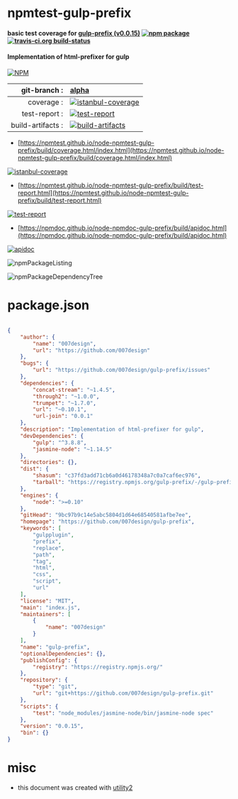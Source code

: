 # npmtest-gulp-prefix

#### basic test coverage for  [gulp-prefix (v0.0.15)](https://github.com/007design/gulp-prefix)  [![npm package](https://img.shields.io/npm/v/npmtest-gulp-prefix.svg?style=flat-square)](https://www.npmjs.org/package/npmtest-gulp-prefix) [![travis-ci.org build-status](https://api.travis-ci.org/npmtest/node-npmtest-gulp-prefix.svg)](https://travis-ci.org/npmtest/node-npmtest-gulp-prefix)

#### Implementation of html-prefixer for gulp

[![NPM](https://nodei.co/npm/gulp-prefix.png?downloads=true&downloadRank=true&stars=true)](https://www.npmjs.com/package/gulp-prefix)

| git-branch : | [alpha](https://github.com/npmtest/node-npmtest-gulp-prefix/tree/alpha)|
|--:|:--|
| coverage : | [![istanbul-coverage](https://npmtest.github.io/node-npmtest-gulp-prefix/build/coverage.badge.svg)](https://npmtest.github.io/node-npmtest-gulp-prefix/build/coverage.html/index.html)|
| test-report : | [![test-report](https://npmtest.github.io/node-npmtest-gulp-prefix/build/test-report.badge.svg)](https://npmtest.github.io/node-npmtest-gulp-prefix/build/test-report.html)|
| build-artifacts : | [![build-artifacts](https://npmtest.github.io/node-npmtest-gulp-prefix/glyphicons_144_folder_open.png)](https://github.com/npmtest/node-npmtest-gulp-prefix/tree/gh-pages/build)|

- [https://npmtest.github.io/node-npmtest-gulp-prefix/build/coverage.html/index.html](https://npmtest.github.io/node-npmtest-gulp-prefix/build/coverage.html/index.html)

[![istanbul-coverage](https://npmtest.github.io/node-npmtest-gulp-prefix/build/screenCapture.buildCi.browser.%252Ftmp%252Fbuild%252Fcoverage.lib.html.png)](https://npmtest.github.io/node-npmtest-gulp-prefix/build/coverage.html/index.html)

- [https://npmtest.github.io/node-npmtest-gulp-prefix/build/test-report.html](https://npmtest.github.io/node-npmtest-gulp-prefix/build/test-report.html)

[![test-report](https://npmtest.github.io/node-npmtest-gulp-prefix/build/screenCapture.buildCi.browser.%252Ftmp%252Fbuild%252Ftest-report.html.png)](https://npmtest.github.io/node-npmtest-gulp-prefix/build/test-report.html)

- [https://npmdoc.github.io/node-npmdoc-gulp-prefix/build/apidoc.html](https://npmdoc.github.io/node-npmdoc-gulp-prefix/build/apidoc.html)

[![apidoc](https://npmdoc.github.io/node-npmdoc-gulp-prefix/build/screenCapture.buildCi.browser.%252Ftmp%252Fbuild%252Fapidoc.html.png)](https://npmdoc.github.io/node-npmdoc-gulp-prefix/build/apidoc.html)

![npmPackageListing](https://npmtest.github.io/node-npmtest-gulp-prefix/build/screenCapture.npmPackageListing.svg)

![npmPackageDependencyTree](https://npmtest.github.io/node-npmtest-gulp-prefix/build/screenCapture.npmPackageDependencyTree.svg)



# package.json

```json

{
    "author": {
        "name": "007design",
        "url": "https://github.com/007design"
    },
    "bugs": {
        "url": "https://github.com/007design/gulp-prefix/issues"
    },
    "dependencies": {
        "concat-stream": "~1.4.5",
        "through2": "~1.0.0",
        "trumpet": "~1.7.0",
        "url": "~0.10.1",
        "url-join": "0.0.1"
    },
    "description": "Implementation of html-prefixer for gulp",
    "devDependencies": {
        "gulp": "^3.8.8",
        "jasmine-node": "~1.14.5"
    },
    "directories": {},
    "dist": {
        "shasum": "c37fd3add71cb6a0d46178348a7c0a7caf6ec976",
        "tarball": "https://registry.npmjs.org/gulp-prefix/-/gulp-prefix-0.0.15.tgz"
    },
    "engines": {
        "node": ">=0.10"
    },
    "gitHead": "9bc97b9c14e5abc5804d1d64e68540581afbe7ee",
    "homepage": "https://github.com/007design/gulp-prefix",
    "keywords": [
        "gulpplugin",
        "prefix",
        "replace",
        "path",
        "tag",
        "html",
        "css",
        "script",
        "url"
    ],
    "license": "MIT",
    "main": "index.js",
    "maintainers": [
        {
            "name": "007design"
        }
    ],
    "name": "gulp-prefix",
    "optionalDependencies": {},
    "publishConfig": {
        "registry": "https://registry.npmjs.org/"
    },
    "repository": {
        "type": "git",
        "url": "git+https://github.com/007design/gulp-prefix.git"
    },
    "scripts": {
        "test": "node_modules/jasmine-node/bin/jasmine-node spec"
    },
    "version": "0.0.15",
    "bin": {}
}
```



# misc
- this document was created with [utility2](https://github.com/kaizhu256/node-utility2)
